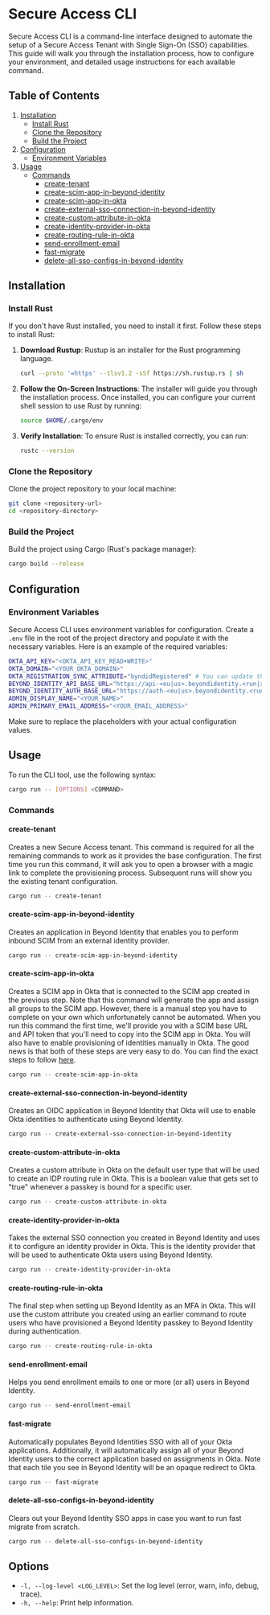 # Secure Access CLI

Secure Access CLI is a command-line interface designed to automate the setup of a Secure Access Tenant with Single Sign-On (SSO) capabilities. This guide will walk you through the installation process, how to configure your environment, and detailed usage instructions for each available command.

## Table of Contents

1. [Installation](#installation)
    - [Install Rust](#install-rust)
    - [Clone the Repository](#clone-the-repository)
    - [Build the Project](#build-the-project)
2. [Configuration](#configuration)
    - [Environment Variables](#environment-variables)
3. [Usage](#usage)
    - [Commands](#commands)
        - [create-tenant](#create-tenant)
        - [create-scim-app-in-beyond-identity](#create-scim-app-in-beyond-identity)
        - [create-scim-app-in-okta](#create-scim-app-in-okta)
        - [create-external-sso-connection-in-beyond-identity](#create-external-sso-connection-in-beyond-identity)
        - [create-custom-attribute-in-okta](#create-custom-attribute-in-okta)
        - [create-identity-provider-in-okta](#create-identity-provider-in-okta)
        - [create-routing-rule-in-okta](#create-routing-rule-in-okta)
        - [send-enrollment-email](#send-enrollment-email)
        - [fast-migrate](#fast-migrate)
        - [delete-all-sso-configs-in-beyond-identity](#delete-all-sso-configs-in-beyond-identity)

## Installation

### Install Rust

If you don't have Rust installed, you need to install it first. Follow these steps to install Rust:

1. **Download Rustup**: Rustup is an installer for the Rust programming language.
    ```sh
    curl --proto '=https' --tlsv1.2 -sSf https://sh.rustup.rs | sh
    ```

2. **Follow the On-Screen Instructions**: The installer will guide you through the installation process. Once installed, you can configure your current shell session to use Rust by running:
    ```sh
    source $HOME/.cargo/env
    ```

3. **Verify Installation**: To ensure Rust is installed correctly, you can run:
    ```sh
    rustc --version
    ```

### Clone the Repository

Clone the project repository to your local machine:
```sh
git clone <repository-url>
cd <repository-directory>
```

### Build the Project

Build the project using Cargo (Rust's package manager):
```sh
cargo build --release
```

## Configuration

### Environment Variables

Secure Access CLI uses environment variables for configuration. Create a `.env` file in the root of the project directory and populate it with the necessary variables. Here is an example of the required variables:

```sh
OKTA_API_KEY="<OKTA_API_KEY_READ+WRITE>"
OKTA_DOMAIN="<YOUR_OKTA_DOMAIN>"
OKTA_REGISTRATION_SYNC_ATTRIBUTE="byndidRegistered" # You can update this to be any non-conflicting value if you need to
BEYOND_IDENTITY_API_BASE_URL="https://api-<eu|us>.beyondidentity.<run|xyz|com>"
BEYOND_IDENTITY_AUTH_BASE_URL="https://auth-<eu|us>.beyondidentity.<run|xyz|com>"
ADMIN_DISPLAY_NAME="<YOUR_NAME>"
ADMIN_PRIMARY_EMAIL_ADDRESS="<YOUR_EMAIL_ADDRESS>"
```

Make sure to replace the placeholders with your actual configuration values.

## Usage

To run the CLI tool, use the following syntax:
```sh
cargo run -- [OPTIONS] <COMMAND>
```

### Commands

#### create-tenant

Creates a new Secure Access tenant. This command is required for all the remaining commands to work as it provides the base configuration. The first time you run this command, it will ask you to open a browser with a magic link to complete the provisioning process. Subsequent runs will show you the existing tenant configuration.

```sh
cargo run -- create-tenant
```

#### create-scim-app-in-beyond-identity

Creates an application in Beyond Identity that enables you to perform inbound SCIM from an external identity provider.

```sh
cargo run -- create-scim-app-in-beyond-identity
```

#### create-scim-app-in-okta

Creates a SCIM app in Okta that is connected to the SCIM app created in the previous step. Note that this command will generate the app and assign all groups to the SCIM app. However, there is a manual step you have to complete on your own which unfortunately cannot be automated. When you run this command the first time, we'll provide you with a SCIM base URL and API token that you'll need to copy into the SCIM app in Okta. You will also have to enable provisioning of identities manually in Okta. The good news is that both of these steps are very easy to do. You can find the exact steps to follow [here](https://docs.beyondidentity.com/docs/directory/directory-integrations/okta#-finish-configuring-the-okta-scim-application).

```sh
cargo run -- create-scim-app-in-okta
```

#### create-external-sso-connection-in-beyond-identity

Creates an OIDC application in Beyond Identity that Okta will use to enable Okta identities to authenticate using Beyond Identity.

```sh
cargo run -- create-external-sso-connection-in-beyond-identity
```

#### create-custom-attribute-in-okta

Creates a custom attribute in Okta on the default user type that will be used to create an IDP routing rule in Okta. This is a boolean value that gets set to "true" whenever a passkey is bound for a specific user.

```sh
cargo run -- create-custom-attribute-in-okta
```

#### create-identity-provider-in-okta

Takes the external SSO connection you created in Beyond Identity and uses it to configure an identity provider in Okta. This is the identity provider that will be used to authenticate Okta users using Beyond Identity.

```sh
cargo run -- create-identity-provider-in-okta
```

#### create-routing-rule-in-okta

The final step when setting up Beyond Identity as an MFA in Okta. This will use the custom attribute you created using an earlier command to route users who have provisioned a Beyond Identity passkey to Beyond Identity during authentication.

```sh
cargo run -- create-routing-rule-in-okta
```

#### send-enrollment-email

Helps you send enrollment emails to one or more (or all) users in Beyond Identity.

```sh
cargo run -- send-enrollment-email
```

#### fast-migrate

Automatically populates Beyond Identities SSO with all of your Okta applications. Additionally, it will automatically assign all of your Beyond Identity users to the correct application based on assignments in Okta. Note that each tile you see in Beyond Identity will be an opaque redirect to Okta.

```sh
cargo run -- fast-migrate
```

#### delete-all-sso-configs-in-beyond-identity

Clears out your Beyond Identity SSO apps in case you want to run fast migrate from scratch.

```sh
cargo run -- delete-all-sso-configs-in-beyond-identity
```

## Options

- `-l, --log-level <LOG_LEVEL>`: Set the log level (error, warn, info, debug, trace).
- `-h, --help`: Print help information.

